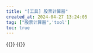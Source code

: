 ```yaml
---
title: "[工具] 股票计算器"
created_at: 2024-04-27 13:24:05
tag: ["股票计算器",'tool']
toc: true
---
```


{{<element-ui>}}
{{<inline-html path="app.html">}}